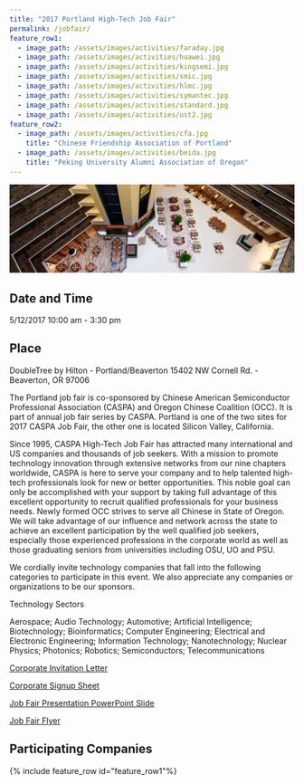 ```yaml
---
title: "2017 Portland High-Tech Job Fair"
permalink: /jobfair/
feature_row1:
  - image_path: /assets/images/activities/faraday.jpg
  - image_path: /assets/images/activities/huawei.jpg
  - image_path: /assets/images/activities/kingsemi.jpg
  - image_path: /assets/images/activities/smic.jpg
  - image_path: /assets/images/activities/hlmc.jpg
  - image_path: /assets/images/activities/symantec.jpg
  - image_path: /assets/images/activities/standard.jpg
  - image_path: /assets/images/activities/ust2.jpg
feature_row2:
  - image_path: /assets/images/activities/cfa.jpg
    title: "Chinese Friendship Association of Portland"
  - image_path: /assets/images/activities/beida.jpg
    title: "Peking University Alumni Association of Oregon"
---
```

<p><img src="/assets/images/activities/embassysuite.jpg"></p>

## Date and Time
5/12/2017 10:00 am - 3:30 pm

## Place
DoubleTree by Hilton - Portland/Beaverton
15402 NW Cornell Rd. - Beaverton, OR 97006

The Portland job fair is co-sponsored by Chinese American Semiconductor Professional Association (CASPA) and Oregon Chinese Coalition (OCC). It is part of annual job fair series by CASPA. Portland is one of the two sites for 2017 CASPA Job Fair, the other one is located Silicon Valley, California.

Since 1995, CASPA High-Tech Job Fair has attracted many international and US companies and thousands of job seekers. With a mission to promote technology innovation through extensive networks from our nine chapters worldwide, CASPA is here to serve your company and to help talented high-tech professionals look for new or better opportunities. This noble goal can only be accomplished with your support by taking full advantage of this excellent opportunity to recruit qualified professionals for your business needs.
Newly formed OCC strives to serve all Chinese in State of Oregon. We will take advantage of our influence and network across the state to achieve an excellent participation by the well qualified job seekers, especially those experienced professions in the corporate world as well as those graduating seniors from universities including OSU, UO and PSU.

We cordially invite technology companies that fall into the following categories to participate in this event. We also appreciate any companies or organizations to be our sponsors.


Technology Sectors

Aerospace;
Audio Technology;
Automotive;
Artificial Intelligence;
Biotechnology;
Bioinformatics;
Computer Engineering;
Electrical and Electronic Engineering;
Information Technology;
Nanotechnology;
Nuclear Physics;
Photonics;
Robotics;
Semiconductors;
Telecommunications

[Corporate Invitation Letter](/assets/pdf/jobfair_info_pdx_17f.pdf)

[Corporate Signup Sheet](/assets/pdf/company_signup_pdx_17_5_12_v3.pdf)

[Job Fair Presentation PowerPoint Slide](/assets/pdf/jobfair_ppt_pdx_17f.pdf)

[Job Fair Flyer](/assets/pdf/jobfair_flyer_pdx_17f.pdf)

## Participating Companies

{% include feature_row id="feature_row1"%}
